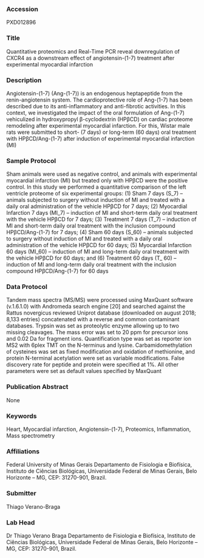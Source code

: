 ### Accession
PXD012896

### Title
Quantitative proteomics and Real-Time PCR reveal downregulation of CXCR4 as a downstream effect of angiotensin-(1-7) treatment after experimental myocardial infarction

### Description
Angiotensin-(1-7) (Ang-(1-7)) is an endogenous heptapeptide from the renin-angiotensin system. The cardioprotective role of Ang-(1-7) has been described due to its anti-inflammatory and anti-fibrotic activities. In this context, we investigated the impact of the oral formulation of Ang-(1-7) vehiculized in hydroxypropyl β-cyclodextrin (HPβCD) on cardiac proteome remodeling after experimental myocardial infarction. For this, Wistar male rats were submitted to short- (7 days) or long-term (60 days) oral treatment with HPβCD/Ang-(1-7) after induction of experimental myocardial infarction (MI)

### Sample Protocol
Sham animals were used as negative control, and animals with experimental myocardial infarction (MI) but treated only with HPβCD were the positive control. In this study we performed a quantitative comparison of the left ventricle proteome of six experimental groups:  (1) Sham 7 days (S_7) – animals  subjected to surgery without induction of MI and treated with a daily oral administration of the vehicle HPβCD for 7 days; (2) Myocardial Infarction 7 days (MI_7) – induction of MI and short-term daily oral treatment with the vehicle HPβCD for 7 days; (3) Treatment 7 days (T_7) – induction of MI and short-term daily oral treatment with the inclusion compound HPβCD/Ang-(1-7) for 7 days; (4) Sham 60 days (S_60) – animals  subjected to surgery without induction of MI and treated with a daily oral administration of the vehicle HPβCD for 60 days; (5) Myocardial Infarction 60 days (MI_60) – induction of MI and long-term daily oral treatment with the vehicle HPβCD for 60 days; and (6) Treatment 60 days (T_ 60) – induction of MI and long-term daily oral treatment with the inclusion compound HPβCD/Ang-(1-7) for 60 days

### Data Protocol
Tandem mass spectra (MS/MS) were  processed using MaxQuant software (v.1.6.1.0) with Andromeda search engine [20] and searched against the Rattus novergicus reviewed Uniprot database (downloaded on august 2018; 8,133 entries) concatenated with a reverse and common contaminant databases. Trypsin was set as proteolytic enzyme allowing up to two missing cleavages. The mass error was set to 20 ppm for precursor ions and 0.02 Da for fragment ions. Quantification type was set as reporter ion MS2 with 6plex TMT on the N-terminus and lysine. Carbamidomethylation of cysteines was set as fixed modification and oxidation of methionine, and protein N-terminal acetylation were set as variable modifications. False discovery rate for peptide and protein were specified at 1%.  All other parameters were set as default values specified by MaxQuant

### Publication Abstract
None

### Keywords
Heart, Myocardial infarction, Angiotensin-(1-7), Proteomics, Inflammation, Mass spectrometry

### Affiliations
Federal University of Minas Gerais
Departamento de Fisiologia e Biofísica, Instituto de Ciências Biológicas, Universidade Federal de Minas Gerais, Belo Horizonte – MG, CEP: 31270-901, Brazil.

### Submitter
Thiago Verano-Braga

### Lab Head
Dr Thiago Verano Braga
Departamento de Fisiologia e Biofísica, Instituto de Ciências Biológicas, Universidade Federal de Minas Gerais, Belo Horizonte – MG, CEP: 31270-901, Brazil.


